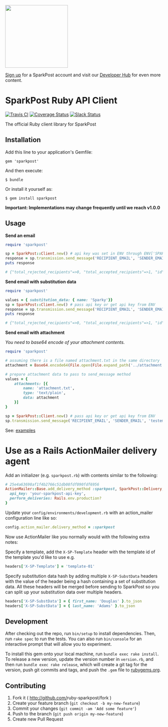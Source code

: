 <a href="https://www.sparkpost.com"><img src="https://www.sparkpost.com/sites/default/files/attachments/SparkPost_Logo_2-Color_Gray-Orange_RGB.svg" width="200px"/></a>

[Sign up](https://app.sparkpost.com/sign-up?src=Dev-Website&sfdcid=70160000000pqBb) for a SparkPost account and visit our [Developer Hub](https://developers.sparkpost.com) for even more content.

# SparkPost Ruby API Client

[![Travis CI](https://travis-ci.org/SparkPost/ruby-sparkpost.svg?branch=master)](https://travis-ci.org/SparkPost/ruby-sparkpost) [![Coverage Status](https://coveralls.io/repos/SparkPost/ruby-sparkpost/badge.svg?branch=master&service=github)](https://coveralls.io/github/SparkPost/ruby-sparkpost?branch=master) [![Slack Status](http://slack.sparkpost.com/badge.svg)](http://slack.sparkpost.com)

The official Ruby client library for SparkPost

## Installation

Add this line to your application's Gemfile:

    gem 'sparkpost'

And then execute:

    $ bundle

Or install it yourself as:

    $ gem install sparkpost

**Important: Implementations may change frequently until we reach v1.0.0**

## Usage

**Send an email**

```ruby
require 'sparkpost'

sp = SparkPost::Client.new() # api key was set in ENV through ENV['SPARKPOST_API_KEY']
response = sp.transmission.send_message('RECIPIENT_EMAIL', 'SENDER_EMAIL', 'test email', '<h1>HTML message</h1>')
puts response

# {"total_rejected_recipients"=>0, "total_accepted_recipients"=>1, "id"=>"123456789123456789"}
```

**Send email with substitution data**

```ruby
require 'sparkpost'

values = { substitution_data: { name: 'Sparky'}}
sp = SparkPost::Client.new() # pass api key or get api key from ENV
response = sp.transmission.send_message('RECIPIENT_EMAIL', 'SENDER_EMAIL', 'testemail', '<h1>HTML message from {{name}}</h1>', values)
puts response

# {"total_rejected_recipients"=>0, "total_accepted_recipients"=>1, "id"=>"123456789123456789"}
```

**Send email with attachment**

*You need to base64 encode of your attachment contents.*

```ruby
require 'sparkpost'

# assuming there is a file named attachment.txt in the same directory
attachment = Base64.encode64(File.open(File.expand_path('../attachment.txt', __FILE__), 'r') { |f| f.read })

# prepare attachment data to pass to send_message method
values = {
    attachments: [{
        name: 'attachment.txt',
        type: 'text/plain',
        data: attachment
    }]
}

sp = SparkPost::Client.new() # pass api key or get api key from ENV
sp.transmission.send_message('RECIPIENT_EMAIL', 'SENDER_EMAIL', 'testemail', '<h1>Email with an attachment</h1>', values)
```

See: [examples](examples)

# Use as a Rails ActionMailer delivery agent

Add an initializer (e.g. `sparkpost.rb`) with contents similar to the following:
```ruby
# 25e4a63698af1f4b2766c51db08fdf090fdf6956
ActionMailer::Base.add_delivery_method :sparkpost, SparkPost::Delivery, {
  api_key: 'your-sparkpost-api-key',
  perform_deliveries: Rails.env.production?
}
```

Update your `config/environments/development.rb` with an action_mailer configuration line like so:
```ruby
config.action_mailer.delivery_method = :sparkpost
```

Now use ActionMailer like you normally would with the following extra notes:

Specify a template, add the `X-SP-Template` header with the template id of the template you'd like to use e.g.
```ruby
headers['X-SP-Template'] = 'template-01'
```
Specify substitution data hash by adding multiple `X-SP-SubstData` headers with the value of the header being a hash
containing a set of substitution data.  All these headers will be merged before sending to SparkPost so you can split
up your substitution data over multiple headers.
```ruby
headers['X-SP-SubstData'] = { first_name: 'Douglas' }.to_json
headers['X-SP-SubstData'] = { last_name: 'Adams' }.to_json
```

## Development

After checking out the repo, run `bin/setup` to install dependencies. Then, run `rake spec` to run the tests. You can also run `bin/console` for an interactive prompt that will allow you to experiment.

To install this gem onto your local machine, run `bundle exec rake install`. To release a new version, update the version number in `version.rb`, and then run `bundle exec rake release`, which will create a git tag for the version, push git commits and tags, and push the `.gem` file to [rubygems.org](https://rubygems.org).

## Contributing

1. Fork it ( http://github.com/<my-github-username>ruby-sparkpost/fork )
2. Create your feature branch (`git checkout -b my-new-feature`)
3. Commit your changes (`git commit -am 'Add some feature'`)
4. Push to the branch (`git push origin my-new-feature`)
5. Create new Pull Request
